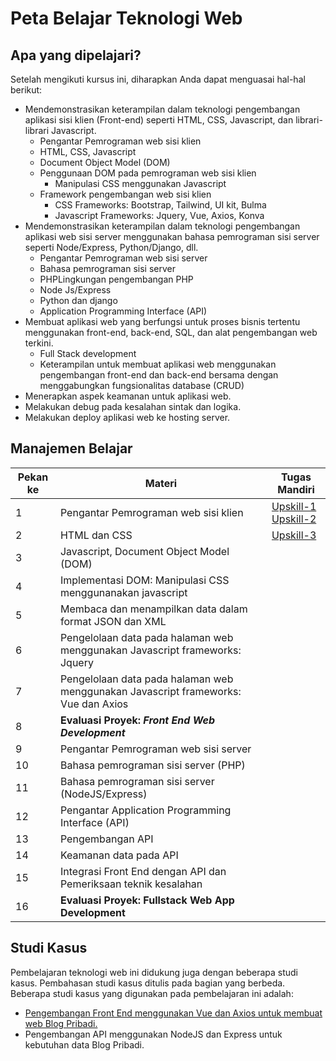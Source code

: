 # Peta Belajar Teknologi Web

## Apa yang dipelajari?

Setelah mengikuti kursus ini, diharapkan Anda dapat menguasai hal-hal berikut:

- Mendemonstrasikan keterampilan dalam teknologi pengembangan aplikasi sisi klien (Front-end) seperti HTML, CSS, Javascript, dan librari-librari Javascript.
  - Pengantar Pemrograman web sisi klien
  - HTML, CSS, Javascript
  - Document Object Model (DOM)
  - Penggunaan DOM pada pemrograman web sisi klien
    - Manipulasi CSS menggunakan Javascript
  - Framework pengembangan web sisi klien
    - CSS Frameworks: Bootstrap, Tailwind, UI kit, Bulma
    - Javascript Frameworks: Jquery, Vue, Axios, Konva
- Mendemonstrasikan keterampilan dalam teknologi pengembangan aplikasi web sisi server menggunakan bahasa pemrograman sisi server seperti Node/Express, Python/Django, dll.
  - Pengantar Pemrograman web sisi server
  - Bahasa pemrograman sisi server
  - PHPLingkungan pengembangan PHP
  - Node Js/Express
  - Python dan django
  - Application Programming Interface (API)
- Membuat aplikasi web yang berfungsi untuk proses bisnis tertentu menggunakan front-end, back-end, SQL, dan alat pengembangan web terkini.
  - Full Stack development
  - Keterampilan untuk membuat aplikasi web menggunakan pengembangan front-end dan back-end bersama dengan menggabungkan fungsionalitas database (CRUD)
- Menerapkan aspek keamanan untuk aplikasi web.
- Melakukan debug pada kesalahan sintak dan logika.
- Melakukan deploy aplikasi web ke hosting server.

## Manajemen Belajar

| Pekan ke | Materi                                                       | Tugas Mandiri                    |
| -------- | ------------------------------------------------------------ | -------------------------------- |
| 1        | Pengantar Pemrograman web sisi klien                         | [Upskill-1]()<br />[Upskill-2]() |
| 2        | HTML dan CSS                                                 | [Upskill-3]()                    |
| 3        | Javascript, Document Object Model (DOM)                      |                                  |
| 4        | Implementasi DOM: Manipulasi CSS menggunanakan javascript    |                                  |
| 5        | Membaca dan menampilkan data dalam format JSON dan XML       |                                  |
| 6        | Pengelolaan data pada halaman web menggunakan Javascript frameworks: Jquery |                                  |
| 7        | Pengelolaan data pada halaman web menggunakan Javascript frameworks: Vue dan Axios |                                  |
| 8        | **Evaluasi Proyek: *Front End Web Development***             |                                  |
| 9        | Pengantar Pemrograman web sisi server                        |                                  |
| 10       | Bahasa pemrograman sisi server (PHP)                         |                                  |
| 11       | Bahasa pemrograman sisi server (NodeJS/Express)              |                                  |
| 12       | Pengantar Application Programming Interface (API)            |                                  |
| 13       | Pengembangan API                                             |                                  |
| 14       | Keamanan data pada API                                       |                                  |
| 15       | Integrasi Front End dengan API dan Pemeriksaan teknik kesalahan |                                  |
| 16       | **Evaluasi Proyek: Fullstack Web App Development**           |                                  |



## Studi Kasus

Pembelajaran teknologi web ini didukung juga dengan beberapa studi kasus. Pembahasan studi kasus ditulis pada bagian yang berbeda. Beberapa studi kasus yang digunakan pada pembelajaran ini adalah:

- [Pengembangan Front End menggunakan Vue dan Axios untuk membuat web Blog Pribadi.](/vue_basic/content/introduction)
- Pengembangan API menggunakan NodeJS dan Express untuk kebutuhan data Blog Pribadi.